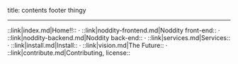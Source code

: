 title: contents footer thingy

* * *

::link|index.md|Home!!:: · ::link|noddity-frontend.md|Noddity front-end:: · ::link|noddity-backend.md|Noddity back-end:: · ::link|services.md|Services:: · ::link|install.md|Install:: · ::link|vision.md|The Future:: · ::link|contribute.md|Contributing, license::
